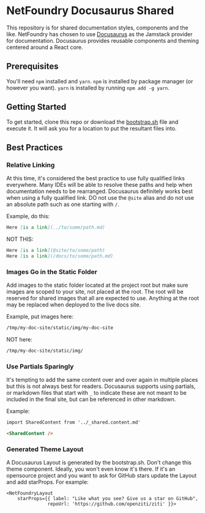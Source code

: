 # NetFoundry Docusaurus Shared

This repository is for shared documentation styles, components and the like. NetFoundry has chosen to use 
[Docusaurus](https://docusaurus.io/) as the Jamstack provider for documentation. Docusaurus provides reusable components
and theming centered around a React core. 

## Prerequisites 

You'll need `npm` installed and `yarn`. `npm` is installed by package manager (or however you want). `yarn` is installed
by running `npm add -g yarn`.

## Getting Started

To get started, clone this repo or download the [bootstrap.sh](./bootstrap.sh) file and execute it. It will ask you for
a location to put the resultant files into.

## Best Practices

### Relative Linking
At this time, it's considered the best practice to use fully qualified links everywhere. Many IDEs will be able to
resolve these paths and help when documentation needs to be rearranged. Docusaurus definitely works best when using a
fully qualified link. DO not use the `@site` alias and do not use an absolute path such as one starting with `/`.

Example, do this:
```markdown
Here [is a link](../to/some/path.md)
```

NOT THIS:
```markdown
Here [is a link](@site/to/some/path)
Here [is a link](/docs/to/some/path.md)
```

### Images Go in the Static Folder

Add images to the static folder located at the project root but make sure images are scoped to your site, not placed at
the root. The root will be reserved for shared images that all are expected to use. Anything at the root may be replaced
when deployed to the live docs site.

Example, put images here:
```markdown
/tmp/my-doc-site/static/img/my-doc-site
```

NOT here:
```markdown
/tmp/my-doc-site/static/img/
```

### Use Partials Sparingly

It's tempting to add the same content over and over again in multiple places but this is not always best for readers.
Docusaurus supports using partials, or markdown files that start with `_` to indicate these are not meant to be included
in the final site, but can be referenced in other markdown.

Example:
```markdown
import SharedContent from '../_shared.content.md'

<SharedContent />
```

### Generated Theme Layout

A Docusaurus Layout is generated by the bootstrap.sh. Don't change this theme component. Ideally, you won't even know
it's there. If it's an opensource project and you want to ask for GitHub stars update the Layout and add starProps. For
example:

```
<NetFoundryLayout
    starProps={{ label: "Like what you see? Give us a star on GitHub",
               repoUrl: 'https://github.com/openziti/ziti' }}>
```




